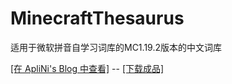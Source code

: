 # MinecraftThesaurus
适用于微软拼音自学习词库的MC1.19.2版本的中文词库

[[在 ApliNi's Blog 中查看]](https://ipacel.cc/ApliNi/?m=paper&p=60) -- [[下载成品]](https://cdn.ipacamod.cc/api/v3/file/get/8196/Win10%E5%BE%AE%E8%BD%AF%E6%8B%BC%E9%9F%B3%E8%87%AA%E5%AD%A6%E4%B9%A0%E8%AF%8D%E5%BA%93_MC1.19.2%E5%85%B3%E9%94%AE%E8%AF%8D.dat?sign=aM6qgkGdlK4R-7A-z9944JSxe5cMHATyEZX2T0WiqUI%3D%3A0)
